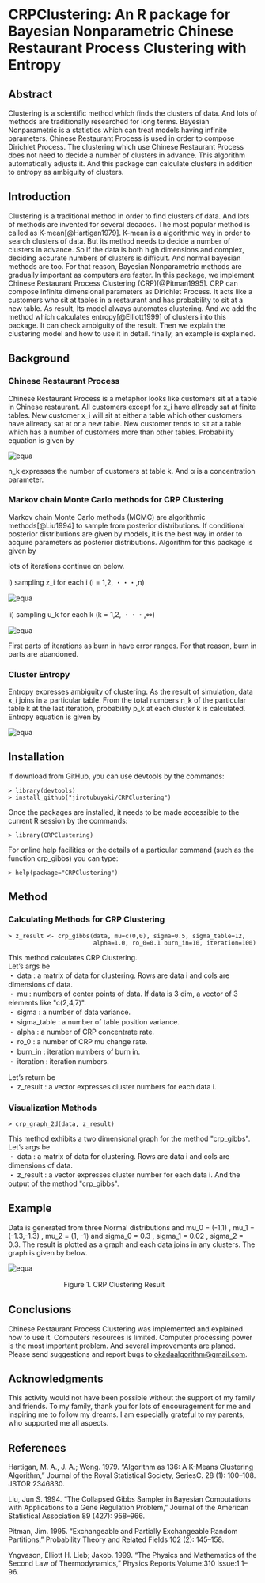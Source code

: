 # CRPClustering: An R package for Bayesian Nonparametric Chinese Restaurant Process Clustering with Entropy  

## Abstract
Clustering is a scientific method which finds the clusters of data. And lots of methods are traditionally researched for long terms. Bayesian Nonparametric is a statistics which can treat models having infinite parameters. Chinese Restaurant Process is used in order to compose Dirichlet Process. The clustering which use Chinese Restaurant Process does not need to decide a number of clusters in advance. This algorithm automatically adjusts it. And this package can calculate clusters in addition to entropy as ambiguity of clusters.

## Introduction
Clustering is a traditional method in order to find clusters of data. And lots of methods are invented for several decades. The most popular method is called as K-mean[@Hartigan1979]. K-mean is a algorithmic way in order to search clusters of data. But its method needs to decide a number of clusters in advance. So if the data is both high dimensions and complex, deciding accurate numbers of clusters is difficult. And normal bayesian methods are too. For that reason, Bayesian Nonparametric methods are gradually important as computers are faster. In this package, we implement Chinese Restaurant Process Clustering (CRP)[@Pitman1995]. CRP can compose infinite dimensional parameters as Dirichlet Process. It acts like a customers who sit at tables in a restaurant and has probability to sit at a new table. As result, Its model always automates clustering. And we add the method which calculates entropy[@Elliott1999] of clusters into this package. It can check ambiguity of the result. Then we explain the clustering model and how to use it in detail. finally, an example is explained.

## Background
### Chinese Restaurant Process
Chinese Restaurant Process is a metaphor looks like customers sit at a table in Chinese restaurant. All customers except for x_i have allready sat at finite tables. New customer x_i will sit at either a table which other customers have allready sat at or a new table. New customer tends to sit at a table which has a number of customers more than other tables. Probability equation is given by    

![equa](./readme_images/equation_1.png "eque")

n_k expresses the number of customers at table k. And α is a concentration parameter.

### Markov chain Monte Carlo methods for CRP Clustering
Markov chain Monte Carlo methods (MCMC) are algorithmic methods[@Liu1994] to sample from posterior distributions. If conditional posterior distributions are given by models, it is the best way in order to acquire parameters as posterior distributions. Algorithm for this package is given by  

lots of iterations continue on below.

i) sampling z_i for each i (i = 1,2, ・・・,n)

![equa](./readme_images/equation_2.png "eque")

ii) sampling u_k for each k (k = 1,2, ・・・,∞)

![equa](./readme_images/equation_3.png "eque")

First parts of iterations as burn in have error ranges. For that reason, burn in parts are abandoned.

### Cluster Entropy
Entropy expresses ambiguity of clustering. As the result of simulation, data x_i joins in a particular table. From the total numbers n_k of the particular table k at the last iteration, probability p_k at each cluster k is calculated. Entropy equation is given by

![equa](./readme_images/equation_4.png "eque")


## Installation
If download from GitHub, you can use devtools by the commands:

```
> library(devtools)
> install_github("jirotubuyaki/CRPClustering")
```

Once the packages are installed, it needs to be made accessible to the current R session by the commands:

```
> library(CRPClustering)
```

For online help facilities or the details of a particular command (such as the function crp_gibbs) you can type:

```
> help(package="CRPClustering")
```

## Method
### Calculating Methods for CRP Clustering

```
> z_result <- crp_gibbs(data, mu=c(0,0), sigma=0.5, sigma_table=12,
                        alpha=1.0, ro_0=0.1 burn_in=10, iteration=100)

```

This method calculates CRP Clustering.  
Let’s args be  
  ・ data : a matrix of data for clustering. Rows are data i and cols are dimensions of data.  
  ・ mu : numbers of center points of data. If data is 3 dim, a vector of 3 elements like "c(2,4,7)".  
  ・ sigma : a number of data variance.  
  ・ sigma_table : a number of table position variance.  
  ・ alpha : a number of CRP concentrate rate.  
  ・ ro_0 : a number of CRP mu change rate.  
  ・ burn_in : iteration numbers of burn in.  
  ・ iteration : iteration numbers.  

Let’s return be  
  ・ z_result : a vector expresses cluster numbers for each data i.   

### Visualization Methods

```
> crp_graph_2d(data, z_result)
```

This method exhibits a two dimensional graph for the method "crp_gibbs".  
Let’s args be  
  ・ data : a matrix of data for clustering. Rows are data i and cols are dimensions of data.  
  ・ z_result : a vector expresses cluster number for each data i. And the output of the method "crp_gibbs".  

## Example
Data is generated from three Normal distributions and mu_0 = (-1,1) , mu_1 = (-1.3,-1.3) , mu_2 = (1, -1) and sigma_0 = 0.3 , sigma_1 = 0.02 , sigma_2 = 0.3. The result is plotted as a graph and each data joins in any clusters. The graph is given by below.

![equa](./readme_images/figure_1.png "eque")

　　　　　　　　Figure 1. CRP Clustering Result

## Conclusions
Chinese Restaurant Process Clustering was implemented and explained how to use it. Computers resources is limited. Computer processing power is the most important problem. And several improvements are planed. Please send suggestions and report bugs to okadaalgorithm@gmail.com.

## Acknowledgments
This activity would not have been possible without the support of my family and friends. To my family, thank you for lots of encouragement for me and inspiring me to follow my dreams. I am especially grateful to my parents, who supported me all aspects.  

## References
Hartigan, M. A., J. A.; Wong. 1979. “Algorithm as 136: A K-Means Clustering Algorithm,” Journal of the Royal Statistical Society, SeriesC. 28 (1): 100–108. JSTOR 2346830.

Liu, Jun S. 1994. “The Collapsed Gibbs Sampler in Bayesian Computations with Applications to a Gene Regulation Problem,” Journal of the American Statistical Association 89 (427): 958–966.

Pitman, Jim. 1995. “Exchangeable and Partially Exchangeable Random Partitions,” Probability Theory and Related Fields 102 (2): 145–158.  

Yngvason, Elliott H. Lieb; Jakob. 1999. “The Physics and Mathematics of the Second Law of Thermodynamics,” Physics Reports Volume:310 Issue:1 1–96.  
